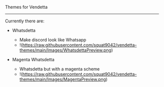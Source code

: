 Themes for Vendetta

---
Currently there are:
- Whatsdetta
    - Make discord look like Whatsapp
    - !(https://raw.githubusercontent.com/squat9042/vendetta-themes/main/Images/WhatsdettaPreview.png)


- Magenta Whatsdetta
    - Whatsdetta but with a magenta scheme
    - !(https://raw.githubusercontent.com/squat9042/vendetta-themes/main/Images/MagentaPreview.png)